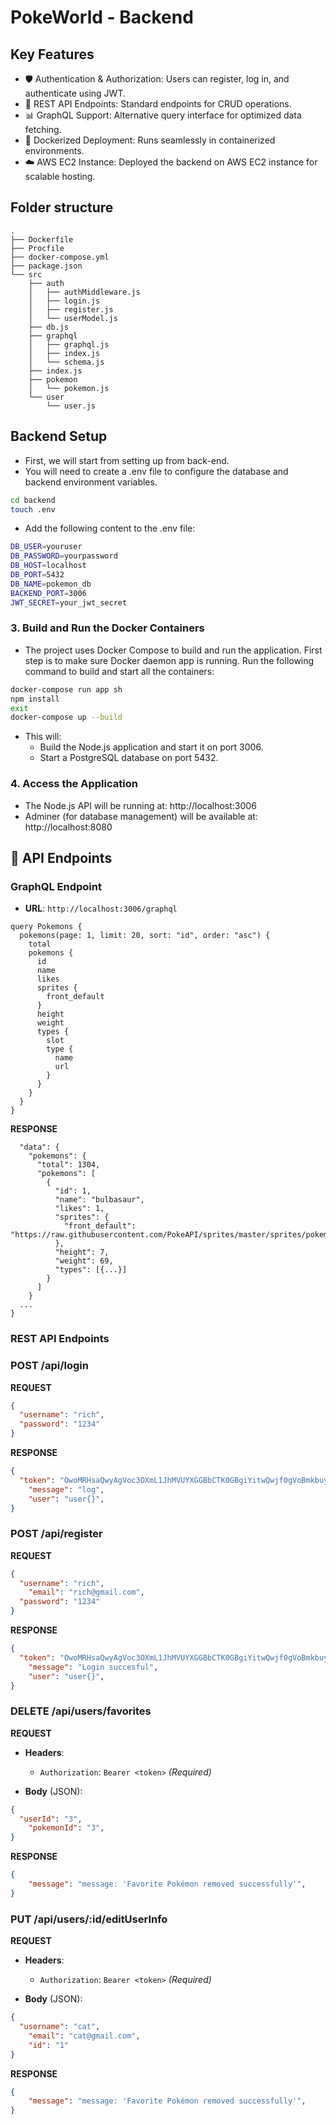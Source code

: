 
# PokeWorld - Backend

## Key Features
- 🛡 Authentication & Authorization: Users can register, log in, and authenticate using JWT.
- 📡 REST API Endpoints: Standard endpoints for CRUD operations.
- 📊 GraphQL Support: Alternative query interface for optimized data fetching.
- 🐳 Dockerized Deployment: Runs seamlessly in containerized environments.
- ☁️ AWS EC2 Instance: Deployed the backend on AWS EC2 instance for scalable hosting.

## Folder structure
```
.
├── Dockerfile
├── Procfile
├── docker-compose.yml
├── package.json
└── src
    ├── auth
    │   ├── authMiddleware.js
    │   ├── login.js
    │   ├── register.js
    │   └── userModel.js
    ├── db.js
    ├── graphql
    │   ├── graphql.js
    │   ├── index.js
    │   └── schema.js
    ├── index.js
    ├── pokemon
    │   └── pokemon.js
    └── user
        └── user.js
```

## Backend Setup

- First, we will start from setting up from back-end.
- You will need to create a .env file to configure the database and backend environment variables.

```bash
cd backend
touch .env
```

- Add the following content to the .env file:

```bash
DB_USER=youruser
DB_PASSWORD=yourpassword
DB_HOST=localhost
DB_PORT=5432
DB_NAME=pokemon_db
BACKEND_PORT=3006
JWT_SECRET=your_jwt_secret
```

### 3. Build and Run the Docker Containers
- The project uses Docker Compose to build and run the application.
First step is to make sure Docker daemon app is running.
Run the following command to build and start all the containers:

```bash
docker-compose run app sh
npm install
exit
docker-compose up --build
```
- This will:
	- Build the Node.js application and start it on port 3006.
	- Start a PostgreSQL database on port 5432.

### 4. Access the Application

- The Node.js API will be running at: http://localhost:3006
- Adminer (for database management) will be available at: http://localhost:8080

<h2 id="routes">📍 API Endpoints</h2>

### GraphQL Endpoint

- **URL**: `http://localhost:3006/graphql`

```
query Pokemons {
  pokemons(page: 1, limit: 20, sort: "id", order: "asc") {
    total
    pokemons {
      id
      name
      likes
      sprites {
        front_default
      }
      height
      weight
      types {
        slot
        type {
          name
          url
        }
      }
    }
  }
}
```
**RESPONSE**
```
  "data": {
    "pokemons": {
      "total": 1304,
      "pokemons": [
        {
          "id": 1,
          "name": "bulbasaur",
          "likes": 1,
          "sprites": {
            "front_default": "https://raw.githubusercontent.com/PokeAPI/sprites/master/sprites/pokemon/1.png"
          },
          "height": 7,
          "weight": 69,
          "types": [{...}]
        }
      ]
    }
  ...
}
```

### REST API Endpoints
<h3 id="post-auth-detail">POST /api/login</h3>

**REQUEST**
```json
{
  "username": "rich",
  "password": "1234"
}
```

**RESPONSE**
```json
{
  "token": "OwoMRHsaQwyAgVoc3OXmL1JhMVUYXGGBbCTK0GBgiYitwQwjf0gVoBmkbuyy0pSi",
	"message": "log",
	"user": "user{}",
}
```

<h3 id="post-auth-detail">POST /api/register</h3>

**REQUEST**
```json
{
  "username": "rich",
	"email": "rich@gmail.com",
  "password": "1234"
}
```
**RESPONSE**
```json
{
  "token": "OwoMRHsaQwyAgVoc3OXmL1JhMVUYXGGBbCTK0GBgiYitwQwjf0gVoBmkbuyy0pSi",
	"message": "Login succesful",
	"user": "user{}",
}
```

<h3 id="post-auth-detail">DELETE /api/users/favorites</h3>

**REQUEST**
- **Headers**:
  - `Authorization`: `Bearer <token>` _(Required)_

- **Body** (JSON):
```json
{
  "userId": "3",
	"pokemonId": "3",
}
```
**RESPONSE**
```json
{
	"message": "message: 'Favorite Pokémon removed successfully'",
}
```

<h3 id="post-auth-detail">PUT /api/users/:id/editUserInfo</h3>

**REQUEST**
- **Headers**:
  - `Authorization`: `Bearer <token>` _(Required)_

- **Body** (JSON):
```json
{
  "username": "cat",
	"email": "cat@gmail.com",
	"id": "1"
}
```
**RESPONSE**
```json
{
	"message": "message: 'Favorite Pokémon removed successfully'",
}
```

